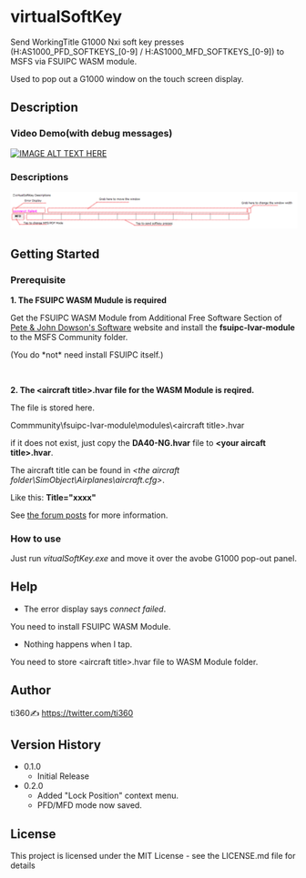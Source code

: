 ﻿# virtualSoftKey

Send WorkingTitle G1000 Nxi soft key presses (H:AS1000_PFD_SOFTKEYS_[0-9] / H:AS1000_MFD_SOFTKEYS_[0-9]) to MSFS via FSUIPC WASM module.

Used to pop out a G1000 window on the touch screen display.

## Description

### Video Demo(with debug messages)

[![IMAGE ALT TEXT HERE](https://img.youtube.com/vi/TL5XNFdLN7E/0.jpg)](https://www.youtube.com/watch?v=TL5XNFdLN7E)

### Descriptions

![Descriptions](img/descriptions.png)
## Getting Started

### Prerequisite

**1. The FSUIPC WASM Mudule is required**

Get the FSUIPC WASM Module from Additional Free Software Section of [Pete & John Dowson's Software](http://fsuipc.com) website and install the **fsuipc-lvar-module** to the MSFS Community folder.

(You do \*not* need install FSUIPC itself.)

<br />

**2. The \<aircraft title>.hvar file for the WASM Module is reqired.**

The file is stored here.

Commmunity\\fsuipc-lvar-module\\modules\\\<aircraft title>.hvar 

if it does not exist, just copy the **DA40-NG.hvar** file to **\<your aircaft title>.hvar**.

The aircraft title can be found in *<the aircraft folder\SimObject\Airplanes\aircraft.cfg>*.

Like this: **Title="xxxx"**

See [the forum posts](https://forum.simflight.com/topic/92031-wasm-module-client-api-for-msfs-fsuipc7-now-available/) for more information. 


### How to use 

Just run *vitualSoftKey.exe* and move it over the avobe G1000 pop-out panel.


## Help

* The error display says *connect failed*.

You need to install FSUIPC WASM Module.

* Nothing happens when I tap.

You need to store \<aircraft title>.hvar file to WASM Module folder.

## Author

ti360✍ https://twitter.com/ti360

## Version History

* 0.1.0
    * Initial Release
* 0.2.0
    * Added "Lock Position" context menu.
    * PFD/MFD mode now saved.

## License

This project is licensed under the MIT License - see the LICENSE.md file for details

